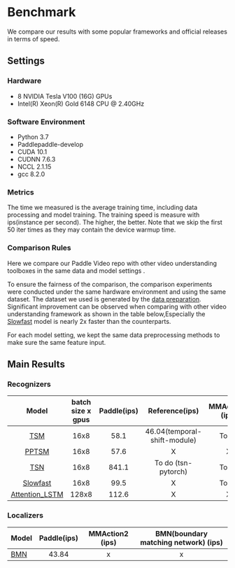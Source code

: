 # Benchmark

We compare our results with some popular frameworks and official releases in terms of speed.

## Settings
### Hardware

- 8 NVIDIA Tesla V100 (16G) GPUs
- Intel(R) Xeon(R) Gold 6148 CPU @ 2.40GHz

### Software Environment

- Python 3.7
- Paddlepaddle-develop
- CUDA 10.1
- CUDNN 7.6.3
- NCCL 2.1.15
- gcc 8.2.0

### Metrics
The time we measured is the average training time, including data processing and model training.
The training speed is measure with ips(instance per second). The higher, the better. Note that we skip the first 50 iter times as they may contain the device warmup time.

### Comparison Rules

Here we compare our Paddle Video repo with other video understanding toolboxes in the same data and model settings
.
 
To ensure the fairness of the comparison, the comparison experiments were conducted under the same hardware environment and using the same dataset. The dataset we used is generated by the [data preparation](./dataset/k400.md). 
Significant improvement can be observed when comparing with other video understanding framework as shown in the table below,Especially the [Slowfast](../../configs/recognition/slowfast/slowfast.yaml) model is nearly 2x faster than the counterparts. 

For each model setting, we kept the same data preprocessing methods to make sure the same feature input.

## Main Results
### Recognizers

| Model | batch size x gpus | Paddle(ips) | Reference(ips) | MMAction2 (ips)  | PySlowFast (ips)|
| :------: | :-------------------:|:---------------:|:---------------: | :---------------:  |:---------------: |
| [TSM](../../configs/recognition/tsm/tsm.yaml) | 16x8 | 58.1 | 46.04(temporal-shift-module) | To do | X |
| [PPTSM](../../configs/recognition/tsm/pptsm.yaml) | 16x8 |  57.6 | X |    X   | X |
| [TSN](../../configs/recognition/tsn/tsn.yaml) | 16x8 |  841.1 |  To do (tsn-pytorch) | To do | X | 
| [Slowfast](../../configs/recogntion/slowfast/slowfast.yaml)| 16x8 | 99.5 | X | To do | 43.2 |
| [Attention_LSTM](../../configs/recognition/attention_lstm/attention_lstm.yaml) |  128x8  | 112.6  | X | X | X |

### Localizers

| Model | Paddle(ips) |MMAction2 (ips) |BMN(boundary matching network) (ips)|
| :--- | :---------------: | :-------------------------------------: | :-------------------------------------: |
| [BMN](../configs/localization/bmn.yaml)  | 43.84 | x | x |
